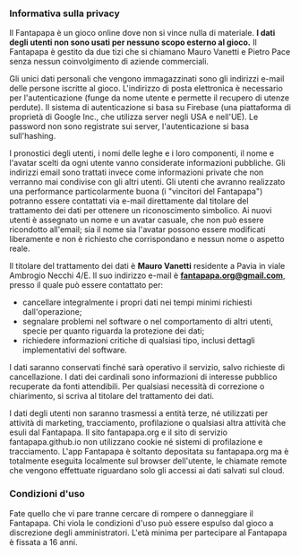 ### Informativa sulla privacy

Il Fantapapa è un gioco online dove non si vince nulla di materiale.
**I dati degli utenti non sono usati per nessuno scopo esterno al gioco.**
Il Fantapapa è gestito da due tizi che si chiamano Mauro Vanetti e Pietro Pace senza nessun coinvolgimento di aziende commerciali.

Gli unici dati personali che vengono immagazzinati sono gli indirizzi e-mail delle persone iscritte al gioco.
L'indirizzo di posta elettronica è necessario per l'autenticazione (funge da nome utente e permette il recupero di utenze perdute).
Il sistema di autenticazione si basa su Firebase (una piattaforma di proprietà di Google Inc., che utilizza server negli USA e nell'UE). 
Le password non sono registrate sui server, l'autenticazione si basa sull'hashing.

I pronostici degli utenti, i nomi delle leghe e i loro componenti, il nome e l'avatar scelti da ogni utente vanno considerate informazioni pubbliche.
Gli indirizzi email sono trattati invece come informazioni private che non verranno mai condivise con gli altri utenti.
Gli utenti che avranno realizzato una performance particolarmente buona (i "vincitori del Fantapapa") potranno essere contattati via e-mail
direttamente dal titolare del trattamento dei dati per ottenere un riconoscimento simbolico.
Ai nuovi utenti è assegnato un nome e un avatar casuale, che non può essere ricondotto all'email;
sia il nome sia l'avatar possono essere modificati liberamente e non è richiesto che corrispondano e nessun nome o aspetto reale.

Il titolare del trattamento dei dati è **Mauro Vanetti** residente a Pavia in viale Ambrogio Necchi 4/E.
Il suo indirizzo e-mail è **fantapapa.org@gmail.com**, presso il quale può essere contattato per:
- cancellare integralmente i propri dati nei tempi minimi richiesti dall'operazione;
- segnalare problemi nel software o nel comportamento di altri utenti, specie per quanto riguarda la protezione dei dati;
- richiedere informazioni critiche di qualsiasi tipo, inclusi dettagli implementativi del software.

I dati saranno conservati finché sarà operativo il servizio, salvo richieste di cancellazione.
I dati dei cardinali sono informazioni di interesse pubblico recuperate da fonti attendibili.
Per qualsiasi necessità di correzione o chiarimento, si scriva al titolare del trattamento dei dati.

I dati degli utenti non saranno trasmessi a entità terze, né utilizzati per attività di marketing, tracciamento, profilazione o qualsiasi altra attività che esuli dal Fantapapa.
Il sito fantapapa.org e il sito di servizio fantapapa.github.io non utilizzano cookie né sistemi di profilazione e tracciamento.
L'app Fantapapa è soltanto depositata su fantapapa.org ma è totalmente eseguita localmente sul browser dell'utente,
le chiamate remote che vengono effettuate riguardano solo gli accessi ai dati salvati sul cloud.

### Condizioni d'uso

Fate quello che vi pare tranne cercare di rompere o danneggiare il Fantapapa.
Chi viola le condizioni d'uso può essere espulso dal gioco a discrezione degli amministratori.
L'età minima per partecipare al Fantapapa è fissata a 16 anni.
